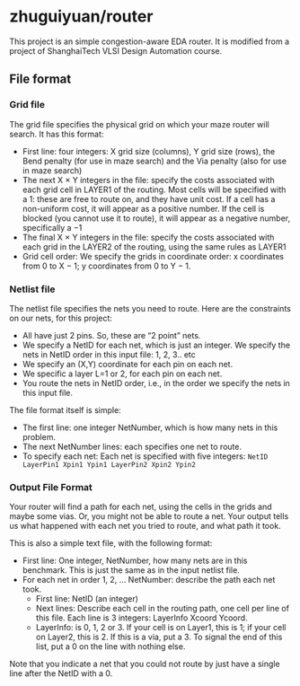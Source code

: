 # zhuguiyuan/router

This project is an simple congestion-aware EDA router.
It is modified from a project of ShanghaiTech VLSI Design Automation course.

## File format

### Grid file

The grid file specifies the physical grid on which your maze router will search.
It has this format:
- First line: four integers: X grid size (columns), Y grid size (rows),
  the Bend penalty (for use in maze search) and the Via penalty
  (also for use in maze search)
- The next X × Y integers in the file: specify the costs associated with each
  grid cell in LAYER1 of the routing. Most cells will be specified with a 1:
  these are free to route on, and they have unit cost. If a cell has a
  non-uniform cost, it will appear as a positive number.
  If the cell is blocked (you cannot use it to route), it will appear as
  a negative number, specifically a −1
- The final X × Y integers in the file: specify the costs associated with each
  grid in the LAYER2 of the routing, using the same rules as LAYER1
- Grid cell order: We specify the grids in coordinate order: x coordinates from
  0 to X − 1; y coordinates from 0 to Y − 1.

### Netlist file

The netlist file specifies the nets you need to route.
Here are the constraints on our nets, for this project:
- All have just 2 pins. So, these are “2 point” nets.
- We specify a NetID for each net, which is just an integer.
  We specify the nets in NetID order in this input file: 1, 2, 3.. etc
- We specify an (X,Y) coordinate for each pin on each net.
- We specific a layer L=1 or 2, for each pin on each net.
- You route the nets in NetID order, i.e.,
  in the order we specify the nets in this input file.

The file format itself is simple:
- The first line: one integer NetNumber, which is how many nets in this problem.
- The next NetNumber lines: each specifies one net to route.
- To specify each net: Each net is specified with five integers:
  `NetID LayerPin1 Xpin1 Ypin1 LayerPin2 Xpin2 Ypin2`

### Output File Format

Your router will find a path for each net, using the cells in the grids and
maybe some vias. Or, you might not be able to route a net.
Your output tells us what happened with each net you tried to route,
and what path it took.

This is also a simple text file, with the following format:
- First line: One integer, NetNumber, how many nets are in this benchmark.
  This is just the same as in the input netlist file.
- For each net in order 1, 2, ... NetNumber: describe the path each net took.
  - First line: NetID (an integer)
  - Next lines: Describe each cell in the routing path,
     one cell per line of this file.
     Each line is 3 integers: LayerInfo Xcoord Ycoord.
  - LayerInfo: is 0, 1, 2 or 3. If your cell is on Layer1, this is 1;
    if your cell on Layer2, this is 2. If this is a via, put a 3.
    To signal the end of this list, put a 0 on the line with nothing else.

Note that you indicate a net that you could not route
by just have a single line after the NetID with a 0.

